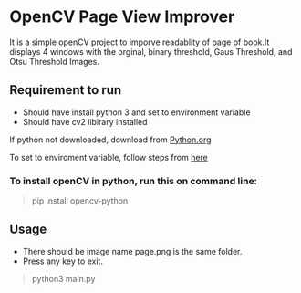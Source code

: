 # OpenCV Page View Improver

It is a simple openCV project to imporve readablity of page of book.It displays 4 windows with the orginal, binary threshold, Gaus Threshold, and Otsu Threshold Images.

## Requirement to run
  - Should have install python 3 and set to environment variable
  - Should have cv2 libirary installed

If python not downloaded, download from [Python.org](https://www.python.org/downloads/)

To set to enviroment variable, follow steps from [here](https://geek-university.com/python/add-python-to-the-windows-path/)

### To install openCV in python, run this on command line:
> pip install opencv-python

## Usage
  - There should be image name page.png is the same folder.
  - Press any key to exit.
> python3 main.py
